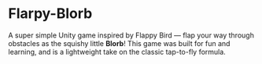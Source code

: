 # Flarpy-Blorb
A super simple Unity game inspired by Flappy Bird — flap your way through obstacles as the squishy little **Blorb**! This game was built for fun and learning, and is a lightweight take on the classic tap-to-fly formula.
